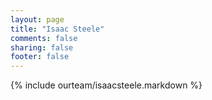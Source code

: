 ```yaml
---
layout: page
title: "Isaac Steele"
comments: false
sharing: false
footer: false
---
```

{% include ourteam/isaacsteele.markdown %}
